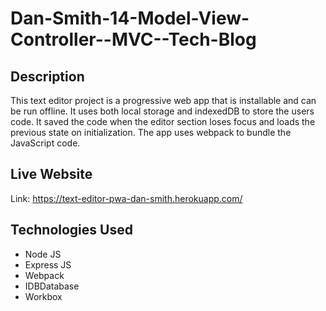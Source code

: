 # Dan-Smith-14-Model-View-Controller--MVC--Tech-Blog


**Description**
---

This text editor project is a progressive web app that is installable and can be run offline. It uses both local storage and indexedDB to store the users code. It saved the code when the editor section loses focus and loads the previous state on initialization. The app uses webpack to bundle the JavaScript code.  

**Live Website**
---

Link:
https://text-editor-pwa-dan-smith.herokuapp.com/

**Technologies Used**
---

- Node JS
- Express JS
- Webpack
- IDBDatabase
- Workbox
